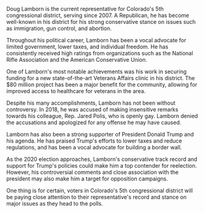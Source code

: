 Doug Lamborn is the current representative for Colorado's 5th congressional district, serving since 2007. A Republican, he has become well-known in his district for his strong conservative stance on issues such as immigration, gun control, and abortion.

Throughout his political career, Lamborn has been a vocal advocate for limited government, lower taxes, and individual freedom. He has consistently received high ratings from organizations such as the National Rifle Association and the American Conservative Union.

One of Lamborn's most notable achievements was his work in securing funding for a new state-of-the-art Veterans Affairs clinic in his district. The $80 million project has been a major benefit for the community, allowing for improved access to healthcare for veterans in the area.

Despite his many accomplishments, Lamborn has not been without controversy. In 2018, he was accused of making insensitive remarks towards his colleague, Rep. Jared Polis, who is openly gay. Lamborn denied the accusations and apologized for any offense he may have caused.

Lamborn has also been a strong supporter of President Donald Trump and his agenda. He has praised Trump's efforts to lower taxes and reduce regulations, and has been a vocal advocate for building a border wall.

As the 2020 election approaches, Lamborn's conservative track record and support for Trump's policies could make him a top contender for reelection. However, his controversial comments and close association with the president may also make him a target for opposition campaigns.

One thing is for certain, voters in Colorado's 5th congressional district will be paying close attention to their representative's record and stance on major issues as they head to the polls.
